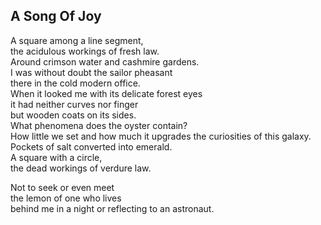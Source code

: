 A Song Of Joy
-------------
A square among a line segment,  
the acidulous workings of fresh law.  
Around crimson water and cashmire gardens.  
I was without doubt the sailor pheasant  
there in the cold modern office.  
When it looked me with its delicate forest eyes  
it had neither curves nor finger  
but wooden coats on its sides.  
What phenomena does the oyster contain?  
How little we set and how much it upgrades the curiosities of this galaxy.  
Pockets of salt converted into emerald.  
A square with a circle,  
the dead workings of verdure law.  
  
Not to seek or even meet  
the lemon of one who lives  
behind me in a night or reflecting to an astronaut.  
